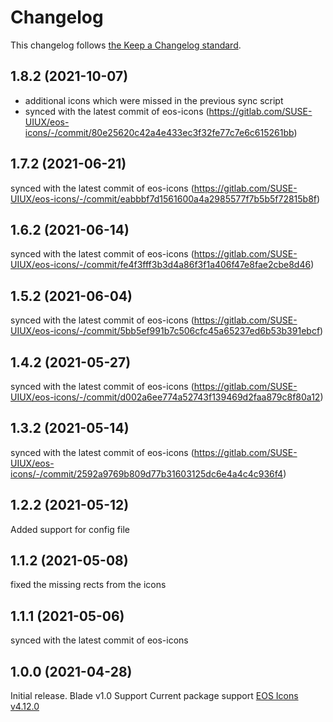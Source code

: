 # Changelog

This changelog follows [the Keep a Changelog standard](https://keepachangelog.com).

## 1.8.2 (2021-10-07)
- additional icons which were missed in the previous sync script
- synced with the latest commit of eos-icons (https://gitlab.com/SUSE-UIUX/eos-icons/-/commit/80e25620c42a4e433ec3f32fe77c7e6c615261bb)

## 1.7.2 (2021-06-21)
synced with the latest commit of eos-icons (https://gitlab.com/SUSE-UIUX/eos-icons/-/commit/eabbbf7d1561600a4a2985577f7b5b5f72815b8f)

## 1.6.2 (2021-06-14)
synced with the latest commit of eos-icons (https://gitlab.com/SUSE-UIUX/eos-icons/-/commit/fe4f3fff3b3d4a86f3f1a406f47e8fae2cbe8d46)

## 1.5.2 (2021-06-04)
synced with the latest commit of eos-icons (https://gitlab.com/SUSE-UIUX/eos-icons/-/commit/5bb5ef991b7c506cfc45a65237ed6b53b391ebcf)

## 1.4.2 (2021-05-27)
synced with the latest commit of eos-icons (https://gitlab.com/SUSE-UIUX/eos-icons/-/commit/d002a6ee774a52743f139469d2faa879c8f80a12)

## 1.3.2 (2021-05-14)
synced with the latest commit of eos-icons (https://gitlab.com/SUSE-UIUX/eos-icons/-/commit/2592a9769b809d77b31603125dc6e4a4c4c936f4)

## 1.2.2 (2021-05-12)
Added support for config file

## 1.1.2 (2021-05-08)
fixed the missing rects from the icons

## 1.1.1 (2021-05-06)
synced with the latest commit of eos-icons

## 1.0.0 (2021-04-28)

Initial release.
Blade v1.0 Support
Current package support [EOS Icons v4.12.0](https://gitlab.com/SUSE-UIUX/eos-icons/-/releases/v4.12.0)
